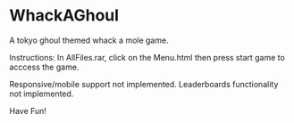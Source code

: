# WhackAGhoul
A tokyo ghoul themed whack a mole game.

Instructions:
In AllFiles.rar, click on the Menu.html then press start game to acccess the game.

Responsive/mobile support not implemented.
Leaderboards functionality not implemented.

Have Fun!
